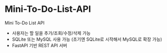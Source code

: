 # Mini-To-Do-List-API
Mini To-Do List API

- 사용자는 할 일을 추가/조회/수정/삭제 가능
- SQLite 또는 MySQL 사용 가능 (초기엔 SQLite로 시작해서 MySQL로 확장 가능)
- FastAPI 기반 REST API 서버